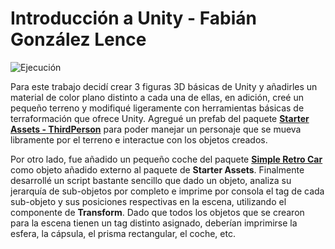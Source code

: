 # Introducción a Unity - Fabián González Lence

![Ejecución](./images/execution.gif)

Para este trabajo decidí crear 3 figuras 3D básicas de Unity y añadirles un material de color plano distinto a cada una de ellas, en adición, creé un pequeño terreno y modifiqué ligeramente con herramientas básicas de terraformación que ofrece Unity. Agregué un prefab del paquete **[Starter Assets - ThirdPerson](https://assetstore.unity.com/packages/essentials/starter-assets-thirdperson-updates-in-new-charactercontroller-pa-196526)** para poder manejar un personaje que se mueva libramente por el terreno e interactue con los objetos creados. 

Por otro lado, fue añadido un pequeño coche del paquete **[Simple Retro Car](https://assetstore.unity.com/packages/3d/vehicles/simple-retro-car-291522)** como objeto añadido externo al paquete de **Starter Assets**. Finalmente desarrollé un script bastante sencillo que dado un objeto, analiza su jerarquía de sub-objetos por completo e imprime por consola el tag de cada sub-objeto y sus posiciones respectivas en la escena, utilizando el componente de **Transform**. Dado que todos los objetos que se crearon para la escena tienen un tag distinto asignado, deberían imprimirse la esfera, la cápsula, el prisma rectangular, el coche, etc.